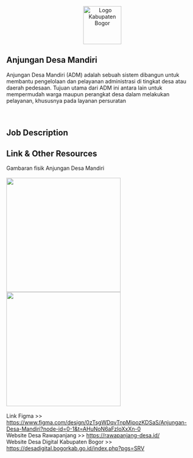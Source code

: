 <p align="center"><img src="https://rawapanjang-desa.id/desa/logo/1679693855_logo-pemkab-bogor.png" width="100" alt="Logo Kabupaten Bogor"></p>

## Anjungan Desa Mandiri
Anjungan Desa Mandiri (ADM) adalah sebuah sistem dibangun untuk membantu pengelolaan dan pelayanan administrasi di tingkat desa atau daerah pedesaan. Tujuan utama dari ADM ini antara lain untuk mempermudah warga maupun perangkat desa dalam melakukan pelayanan, khususnya pada layanan persuratan
<br><br><br>

## Job Description

## Link & Other Resources
Gambaran fisik Anjungan Desa Mandiri<br><br>
<img src="https://opendesa.id/wp-content/uploads/2023/04/Sayembara-442x1024.jpg" height="300">     <img src="https://th.bing.com/th/id/OIP.5nzuo5yM2dvZVdu-UOwbugHaE8?w=271&h=181&c=7&r=0&o=5&dpr=1.5&pid=1.7" height="300">
<br><br>
Link Figma >> https://www.figma.com/design/0zTsgWDqvTnpMipozKDSaS/Anjungan-Desa-Mandiri?node-id=0-1&t=AHuNoN6aFzIoXxXn-0
<br>
Website Desa Rawapanjang >> https://rawapanjang-desa.id/
<br>
Website Desa Digital Kabupaten Bogor >> https://desadigital.bogorkab.go.id/index.php?pgs=SRV
